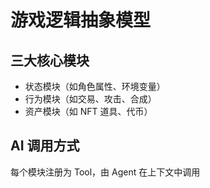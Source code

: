 # 游戏逻辑抽象模型

## 三大核心模块
- 状态模块（如角色属性、环境变量）
- 行为模块（如交易、攻击、合成）
- 资产模块（如 NFT 道具、代币）

## AI 调用方式
每个模块注册为 Tool，由 Agent 在上下文中调用
